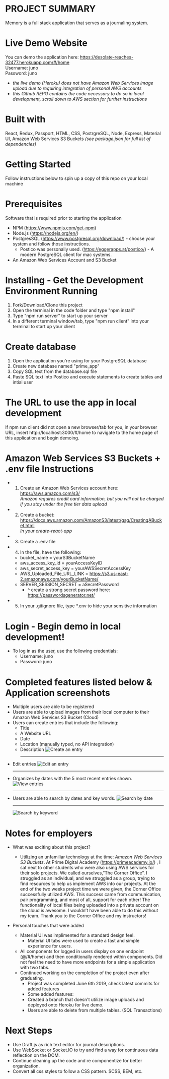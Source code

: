 # PROJECT SUMMARY 
Memory is a full stack application that serves as a journaling system.

# Live Demo Website 
You can demo the application here: https://desolate-reaches-32477.herokuapp.com/#/home <br/>
Username: juno <br/>
Password: juno
<br/>
- *the live demo (Heroku) does not have Amazon Web Services image upload due to requiring integration of personal AWS accounts* 
- *this Github REPO contains the code necessary to do so in local development, scroll down to AWS section for further instructions* 

# Built with 
React, Redux, Passport, HTML, CSS, PostrgreSQL, Node, Express, Material UI, Amazon Web Services S3 Buckets 
*(see package.json for full list of dependencies)*

# Getting Started
Follow instructions below to spin up a copy of this repo on your local machine

# Prerequisites
Software that is required prior to starting the application

- NPM (https://www.npmjs.com/get-npm)
- Node.js (https://nodejs.org/en/)
- PostgresSQL (https://www.postgresql.org/download/) - choose your system and follow those instructions.
	- Postico was personally used. (https://eggerapps.at/postico/) - A modern PostgreSQL client for mac systems.
- An Amazon Web Services Account and S3 Bucket 

# Installing - Get the Development Environment Running
1. Fork/Download/Clone this project
2. Open the terminal in the code folder and type "npm install"
3. Type "npm run server" to start up your server
4. In a different terminal window/tab, type "npm run client" into your terminal to start up your client

# Create database
1. Open the application you're using for your PostgreSQL database
2. Create new database named "prime_app"
3. Copy SQL text from the database.sql file 
4. Paste SQL text into Postico and execute statements to create tables and intial user

# The URL to use the app in local development
If npm run client did not open a new browser/tab for you, in your browser URL, insert 
http://localhost:3000/#/home 
to navigate to the home page of this application and begin demoing. 

# Amazon Web Services S3 Buckets + .env file Instructions 
- 1. Create an Amazon Web Services account here: https://aws.amazon.com/s3/ <br/>
*Amazon requires credit card information, but you will not be charged if you stay under the free tier data upload*
- 2. Create a bucket: https://docs.aws.amazon.com/AmazonS3/latest/gsg/CreatingABucket.html <br/>
*In your create-react-app* <br/>
- 3. Create a .env file <br/>
- 4. In the file, have the following:  <br/>

	- bucket_name = yourS3BucketName <br/>
	- aws_access_key_id = yourAccessKeyID <br/>
	- aws_secret_access_key = yourAWSSecretAccessKey <br/>
	- AWS_Uploaded_File_URL_LINK = https://s3.us-east-2.amazonaws.com/yourBucketName/ <br/>
	- SERVER_SESSION_SECRET = aSecretPassword <br/> 
		- ^ create a strong secret password here: https://passwordsgenerator.net/ <br/>

- 5. In your .gitignore file, type *.env to hide your sensitive information


# Login - Begin demo in local development! 
- To log in as the user, use the following credentials:
	- Username: juno 
	- Password: juno

# Completed features listed below & Application screenshots 
- Multiple users are able to be registered
- Users are able to upload images from their local computer to their Amazon Web Services S3 Bucket (Cloud) 
- Users can create entries that include the following: <br/>
	- Title
	- A Website URL 
	- Date
	- Location (manually typed, no API integration)
	- Description
![Create an entry](./AppScreenshots/CreateEntry.png) <hr/>
- Edit entries 
![Edit an entry](./AppScreenshots/EditEntry.png) <hr/>
- Organizes by dates with the 5 most recent entries shown. 
![View entries](./AppScreenshots/ViewEntries.png) <hr/>
- Users are able to search by dates and key words. 
![Search by date](./AppScreenshots/SearchByDate.png) <hr/>
![Search by keyword](./AppScreenshots/SearchByKeyword.png)

# Notes for employers 
- What was exciting about this project? 
	- Utilizing an unfamiliar technology at the time: _Amazon Web Services S3 Buckets_. At Prime Digital Academy (https://primeacademy.io/) , I sat next to other students who were also using AWS services for their solo projects. We called ourselves,”The Corner Office”. I struggled as an individual, and we struggled as a group, trying to find resources to help us implement AWS into our projects. At the end of the two weeks project time we were given, the Corner Office successfully utilized AWS. This success came from communication, pair programming, and most of all, support for each other! The functionality of local files being uploaded into a private account on the cloud is awesome. I wouldn’t have been able to do this without my team. Thank you to the Corner Office and my instructors! 

- Personal touches that were added 
	- Material UI was implimented for a standard design feel.
		- Material UI tabs were used to create a fast and simple experience for users. 
	- All components for logged in users display on one endpoint (@/#/home) and then conditionally rendered within components. Did not feel the need to have more endpoints for a simple application with two tabs. 
	- Continued working on the completion of the project even after graduating. 
		- Project was completed June 6th 2019, check latest commits for added features
		- Some added features: 
		- Created a branch that doesn't utilize image uploads and deployed onto Heroku for live demo. 
		- Users are able to delete from multiple tables. (SQL Transactions)
# Next Steps 
- Use Draft.js as rich text editor for journal descriptions. 
- Use WebSocket or Socket.IO to try and find a way for continuous data reflection on the DOM. 
- Continue cleaning up the code and re componentize for better organization. 
- Convert all css styles to follow a CSS pattern. SCSS, BEM, etc. 
